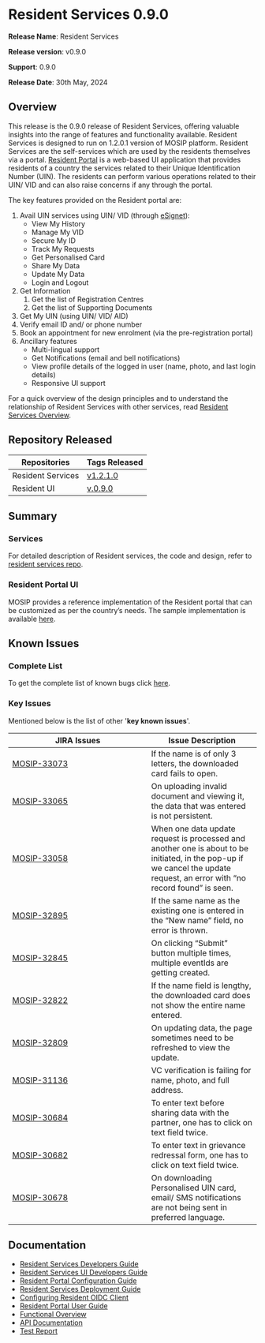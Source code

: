 # Resident Services 0.9.0

**Release Name**: Resident Services

**Release version**: v0.9.0

**Support**: 0.9.0

**Release Date**: 30th May, 2024

## Overview

This release is the 0.9.0 release of Resident Services, offering valuable insights into the range of features and functionality available. Resident Services is designed to run on 1.2.0.1 version of MOSIP platform. Resident Services are the self-services which are used by the residents themselves via a portal. [Resident Portal](https://docs.mosip.io/1.2.0/modules/resident-services/resident-portal-user-guide) is a web-based UI application that provides residents of a country the services related to their Unique Identification Number (UIN). The residents can perform various operations related to their UIN/ VID and can also raise concerns if any through the portal.

The key features provided on the Resident portal are:

1. Avail UIN services using UIN/ VID (through [eSignet](https://docs.esignet.io)):
   * View My History
   * Manage My VID
   * Secure My ID
   * Track My Requests
   * Get Personalised Card
   * Share My Data
   * Update My Data
   * Login and Logout
2. Get Information
   1. Get the list of Registration Centres
   2. Get the list of Supporting Documents
3. Get My UIN (using UIN/ VID/ AID)
4. Verify email ID and/ or phone number
5. Book an appointment for new enrolment (via the pre-registration portal)
6. Ancillary features
   * Multi-lingual support
   * Get Notifications (email and bell notifications)
   * View profile details of the logged in user (name, photo, and last login details)
   * Responsive UI support

For a quick overview of the design principles and to understand the relationship of Resident Services with other services, read [Resident Services Overview](https://docs.mosip.io/1.2.0/modules/resident-services).

## Repository Released

| **Repositories**  | **Tags Released**                                                            |
| ----------------- | ---------------------------------------------------------------------------- |
| Resident Services | [v1.2.1.0](https://github.com/mosip/resident-services/releases/tag/v1.2.1.0) |
| Resident UI       | [v.0.9.0](https://github.com/mosip/resident-ui/releases/tag/v0.9.0)          |

## Summary

### Services

For detailed description of Resident services, the code and design, refer to [resident services repo](https://github.com/mosip/resident-services/releases/tag/v1.2.1.0).

### Resident Portal UI

MOSIP provides a reference implementation of the Resident portal that can be customized as per the country’s needs. The sample implementation is available [here](https://github.com/mosip/resident-ui/releases/tag/v0.9.0).

## Known Issues

### Complete List

To get the complete list of known bugs click [here](https://mosip.atlassian.net/issues/MOSIP-33078?filter=-4\&jql=parent%3Dmosip-20342%20and%20status%20not%20in%20%28closed%2C%20canceled%2C%20fixed%2C%20testing%2C%20%22On%20Hold%20-%20Dev%22%29%20and%20issuetype%3Dbug).

### Key Issues

Mentioned below is the list of other '**key known issues**'.

<table><thead><tr><th width="266">JIRA Issues</th><th>Issue Description</th></tr></thead><tbody><tr><td><a href="https://mosip.atlassian.net/browse/MOSIP-33073">MOSIP-33073</a></td><td>If the name is of only 3 letters, the downloaded card fails to open.</td></tr><tr><td><a href="https://mosip.atlassian.net/browse/MOSIP-33065">MOSIP-33065</a></td><td>On uploading invalid document and viewing it, the data that was entered is not persistent.</td></tr><tr><td><a href="https://mosip.atlassian.net/browse/MOSIP-33058">MOSIP-33058</a></td><td>When one data update request is processed and another one is about to be initiated, in the pop-up if we cancel the update request, an error with “no record found” is seen.</td></tr><tr><td><a href="https://mosip.atlassian.net/browse/MOSIP-32895">MOSIP-32895</a></td><td>If the same name as the existing one is entered in the “New name” field, no error is thrown.</td></tr><tr><td><a href="https://mosip.atlassian.net/browse/MOSIP-32845">MOSIP-32845</a></td><td>On clicking “Submit” button multiple times, multiple eventIds are getting created.</td></tr><tr><td><a href="https://mosip.atlassian.net/browse/MOSIP-32822">MOSIP-32822</a></td><td>If the name field is lengthy, the downloaded card does not show the entire name entered.</td></tr><tr><td><a href="https://mosip.atlassian.net/browse/MOSIP-32809">MOSIP-32809</a></td><td>On updating data, the page sometimes need to be refreshed to view the update.</td></tr><tr><td><a href="https://mosip.atlassian.net/browse/MOSIP-31136">MOSIP-31136</a></td><td>VC verification is failing for name, photo, and full address.</td></tr><tr><td><a href="https://mosip.atlassian.net/browse/MOSIP-30684">MOSIP-30684</a></td><td>To enter text before sharing data with the partner, one has to click on text field twice.</td></tr><tr><td><a href="https://mosip.atlassian.net/browse/MOSIP-30682">MOSIP-30682</a></td><td>To enter text in grievance redressal form, one has to click on text field twice.</td></tr><tr><td><a href="https://mosip.atlassian.net/browse/MOSIP-30678">MOSIP-30678</a></td><td>On downloading Personalised UIN card, email/ SMS notifications are not being sent in preferred language.</td></tr></tbody></table>



## Documentation

* [Resident Services Developers Guide](https://docs.mosip.io/1.2.0/modules/resident-services/resident-services-developer-guide)
* [Resident Services UI Developers Guide](https://docs.mosip.io/1.2.0/modules/resident-services/resident-services-ui-developer-guide)
* [Resident Portal Configuration Guide](https://docs.mosip.io/1.2.0/modules/resident-services/resident-portal-configuration-guide)
* [Resident Services Deployment Guide](https://docs.mosip.io/1.2.0/modules/resident-services/resident-services-deployment-guide)
* [Configuring Resident OIDC Client](https://docs.mosip.io/1.2.0/modules/resident-services/resident-services-configure-resident-oidc-client)
* [Resident Portal User Guide](https://docs.mosip.io/1.2.0/modules/resident-services/resident-portal-user-guide)
* [Functional Overview](https://docs.mosip.io/1.2.0/modules/resident-services/functional-overview)
* [API Documentation](https://mosip.stoplight.io/docs/resident/9a5192571fc51-document)
* [Test Report](https://docs.mosip.io/1.2.0/releases/resident-services-0.9.0/test-report)
